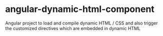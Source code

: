 # angular-dynamic-html-component
Angular project to load and compile dynamic HTML / CSS and also trigger the customized directives which are embedded in dynamic HTML
